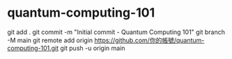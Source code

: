 # quantum-computing-101
git add .
git commit -m "Initial commit - Quantum Computing 101"
git branch -M main
git remote add origin https://github.com/你的帳號/quantum-computing-101.git
git push -u origin main
